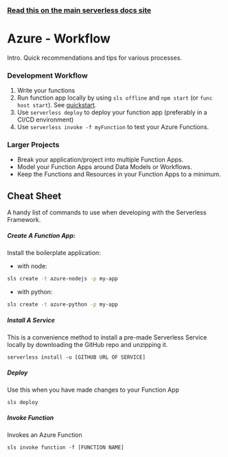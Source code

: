 <!--
title: Serverless Framework Guide - Azure Functions - Workflow
menuText: Workflow
menuOrder: 14
description: A guide and cheatsheet containing CLI commands and workflow recommendations.
layout: Doc
-->

<!-- DOCS-SITE-LINK:START automatically generated  -->

### [Read this on the main serverless docs site](https://www.serverless.com/framework/docs/providers/azure/guide/workflow)

<!-- DOCS-SITE-LINK:END -->

# Azure - Workflow

Intro. Quick recommendations and tips for various processes.

### Development Workflow

1. Write your functions
2. Run function app locally by using `sls offline` and `npm start` (or `func host start`). See [quickstart](./quick-start).
3. Use `serverless deploy` to deploy your function app (preferably in a CI/CD environment)
4. Use `serverless invoke -f myFunction` to test your Azure Functions.

### Larger Projects

- Break your application/project into multiple Function Apps.
- Model your Function Apps around Data Models or Workflows.
- Keep the Functions and Resources in your Function Apps to a minimum.

## Cheat Sheet

A handy list of commands to use when developing with the Serverless Framework.

##### Create A Function App:

Install the boilerplate application:

- with node:

```bash
sls create -t azure-nodejs -p my-app
```

- with python:

```bash
sls create -t azure-python -p my-app
```

##### Install A Service

This is a convenience method to install a pre-made Serverless Service locally by downloading the GitHub repo and unzipping it.

```
serverless install -u [GITHUB URL OF SERVICE]
```

##### Deploy

Use this when you have made changes to your Function App

```
sls deploy
```

##### Invoke Function

Invokes an Azure Function

```
sls invoke function -f [FUNCTION NAME]
```
